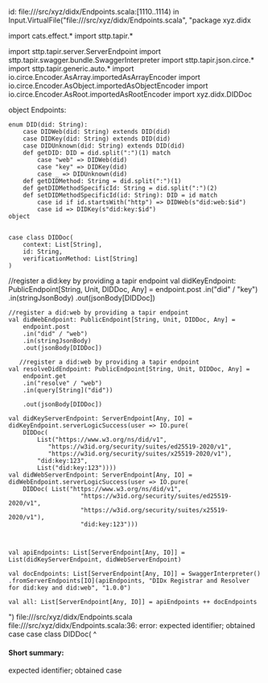 id: file://<WORKSPACE>/src/xyz/didx/Endpoints.scala:[1110..1114) in Input.VirtualFile("file://<WORKSPACE>/src/xyz/didx/Endpoints.scala", "package xyz.didx

import cats.effect.*
import sttp.tapir.*

import sttp.tapir.server.ServerEndpoint
import sttp.tapir.swagger.bundle.SwaggerInterpreter
import sttp.tapir.json.circe.*
import sttp.tapir.generic.auto.* 
import io.circe.Encoder.AsArray.importedAsArrayEncoder
import io.circe.Encoder.AsObject.importedAsObjectEncoder
import io.circe.Encoder.AsRoot.importedAsRootEncoder
import xyz.didx.DIDDoc


object Endpoints:

   
    
    enum DID(did: String):
        case DIDWeb(did: String) extends DID(did)
        case DIDKey(did: String) extends DID(did)
        case DIDUnknown(did: String) extends DID(did)
        def getDID: DID = did.split(":")(1) match
            case "web" => DIDWeb(did)
            case "key" => DIDKey(did)
            case _ => DIDUnknown(did)
        def getDIDMethod: String = did.split(":")(1)
        def getDIDMethodSpecificId: String = did.split(":")(2)
        def setDIDMethodSpecificId(id: String): DID = id match
            case id if id.startsWith("http") => DIDWeb(s"did:web:$id")
            case id => DIDKey(s"did:key:$id")
    object 
        
        
    case class DIDDoc(
        context: List[String],
        id: String,
        verificationMethod: List[String]
    )   
    
  //register a did:key by providing a tapir endpoint
    val didKeyEndpoint: PublicEndpoint[String, Unit, DIDDoc, Any] = 
        endpoint.post
        .in("did" / "key")
        .in(stringJsonBody)
        .out(jsonBody[DIDDoc])

    //register a did:web by providing a tapir endpoint
    val didWebEndpoint: PublicEndpoint[String, Unit, DIDDoc, Any] =
        endpoint.post
        .in("did" / "web")
        .in(stringJsonBody)
        .out(jsonBody[DIDDoc])

       //register a did:web by providing a tapir endpoint
    val resolveDidEndpoint: PublicEndpoint[String, Unit, DIDDoc, Any] =
        endpoint.get
        .in("resolve" / "web")
        .in(query[String]("did"))

        .out(jsonBody[DIDDoc])

    val didKeyServerEndpoint: ServerEndpoint[Any, IO] = didKeyEndpoint.serverLogicSuccess(user => IO.pure(
        DIDDoc(
            List("https://www.w3.org/ns/did/v1",
               "https://w3id.org/security/suites/ed25519-2020/v1",
               "https://w3id.org/security/suites/x25519-2020/v1"),
            "did:key:123",
            List("did:key:123"))))
    val didWebServerEndpoint: ServerEndpoint[Any, IO] = didWebEndpoint.serverLogicSuccess(user => IO.pure(
        DIDDoc( List("https://www.w3.org/ns/did/v1",
                        "https://w3id.org/security/suites/ed25519-2020/v1",
                        "https://w3id.org/security/suites/x25519-2020/v1"),
                        "did:key:123")))



    val apiEndpoints: List[ServerEndpoint[Any, IO]] = List(didKeyServerEndpoint, didWebServerEndpoint)

    val docEndpoints: List[ServerEndpoint[Any, IO]] = SwaggerInterpreter()
    .fromServerEndpoints[IO](apiEndpoints, "DIDx Registrar and Resolver for did:key and did:web", "1.0.0")

    val all: List[ServerEndpoint[Any, IO]] = apiEndpoints ++ docEndpoints



")
file://<WORKSPACE>/src/xyz/didx/Endpoints.scala
file://<WORKSPACE>/src/xyz/didx/Endpoints.scala:36: error: expected identifier; obtained case
    case class DIDDoc(
    ^
#### Short summary: 

expected identifier; obtained case